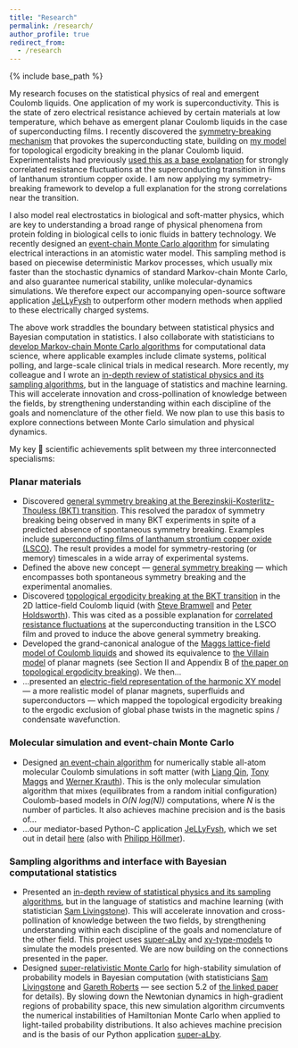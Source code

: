 ```yaml
---
title: "Research"
permalink: /research/
author_profile: true
redirect_from:
  - /research
---
```


{% include base_path %}


My research focuses on the statistical physics of real and emergent Coulomb liquids. One application of my work is superconductivity. This is the state of zero electrical resistance achieved by certain materials at low temperature, which behave as emergent planar Coulomb liquids in the case of superconducting films. I recently discovered the [symmetry-breaking mechanism](https://arxiv.org/abs/2209.03699) that provokes the superconducting state, building on [my model](https://journals.aps.org/prb/abstract/10.1103/PhysRevB.91.155412) for topological ergodicity breaking in the planar Coulomb liquid. Experimentalists had previously [used this as a base explanation](https://journals.aps.org/prb/abstract/10.1103/PhysRevB.94.134503) for strongly correlated resistance fluctuations at the superconducting transition in films of lanthanum strontium copper oxide. I am now applying my symmetry-breaking framework to develop a full explanation for the strong correlations near the transition.

I also model real electrostatics in biological and soft-matter physics, which are key to understanding a broad range of physical phenomena from protein folding in biological cells to ionic fluids in battery technology. We recently designed an [event-chain Monte Carlo algorithm](https://aip.scitation.org/doi/10.1063/1.5036638) for simulating electrical interactions in an atomistic water model. This sampling method is based on piecewise deterministic Markov processes, which usually mix faster than the stochastic dynamics of standard Markov-chain Monte Carlo, and also guarantee numerical stability, unlike molecular-dynamics simulations. We therefore expect our accompanying open-source software application [JeLLyFysh](https://github.com/jellyfysh/JeLLyFysh) to outperform other modern methods when applied to these electrically charged systems.

The above work straddles the boundary between statistical physics and Bayesian computation in statistics. I also collaborate with statisticians to [develop Markov-chain Monte Carlo algorithms](https://arxiv.org/abs/1706.02649) for computational data science, where applicable examples include climate systems, political polling, and large-scale clinical trials in medical research. More recently, my colleague and I wrote an [in-depth review of statistical physics and its sampling algorithms](https://arxiv.org/abs/2208.04751), but in the language of statistics and machine learning.  This will accelerate innovation and cross-pollination of knowledge between the fields, by strengthening understanding within each discipline of the goals and nomenclature of the other field. We now plan to use this basis to explore connections between Monte Carlo simulation and physical dynamics.

<!---
My research focuses on the statistical physics of real and emergent Coulomb liquids, where I specialise in:
- Theory and simulation of emergent planar Coulomb liquids, such as magnets, superfluids and superconductors.
- Molecular simulation in soft-matter physics, with a focus on Coulomb liquids, high precision and numerical stability.
- Monte Carlo sampling algorithms in statistical physics and Bayesian computational statistics.
--->

My key 🔑 scientific achievements split between my three interconnected specialisms:

### Planar materials
- Discovered [general symmetry breaking at the Berezinskii-Kosterlitz-Thouless (BKT) transition](https://arxiv.org/abs/2209.03699).  This resolved the paradox of symmetry breaking being observed in many BKT experiments in spite of a predicted absence of spontaneous symmetry breaking.  Examples include [superconducting films of lanthanum strontium copper oxide (LSCO)](https://journals.aps.org/prb/abstract/10.1103/PhysRevB.94.134503).  The result provides a model for symmetry-restoring (or memory) timescales in a wide array of experimental systems.
- Defined the above new concept — [general symmetry breaking](https://arxiv.org/abs/2209.03699) — which encompasses both spontaneous symmetry breaking and the experimental anomalies.
- Discovered [topological ergodicity breaking at the BKT transition](https://journals.aps.org/prb/abstract/10.1103/PhysRevB.91.155412) in the 2D lattice-field Coulomb liquid (with [Steve Bramwell](https://www.ucl.ac.uk/physics-astronomy/people/professor-steven-bramwell) and [Peter Holdsworth](http://www.ens-lyon.fr/en/research/honors-and-awards/peter-holdsworth-physicist-laboratoire-de-physique)).  This was cited as a possible explanation for [correlated resistance fluctuations](https://journals.aps.org/prb/abstract/10.1103/PhysRevB.94.134503) at the superconducting transition in the LSCO film and proved to induce the above general symmetry breaking.
- Developed the grand-canonical analogue of the [Maggs lattice-field model of Coulomb liquids](https://doi.org/10.1103/PhysRevLett.88.196402) and showed its equivalence to [the Villain model](https://doi.org/10.1051/jphys:01975003606058100) of planar magnets (see Section II and Appendix B of [the paper on topological ergodicity breaking](https://journals.aps.org/prb/abstract/10.1103/PhysRevB.91.155412)).  We then...
- ...presented an [electric-field representation of the harmonic XY model](https://doi.org/10.1088/1361-648X/aa523f) — a more realistic model of planar magnets, superfluids and superconductors — which mapped the topological ergodicity breaking to the ergodic exclusion of global phase twists in the magnetic spins / condensate wavefunction.

### Molecular simulation and event-chain Monte Carlo
- Designed [an event-chain algorithm](https://doi.org/10.1063/1.5036638) for numerically stable all-atom molecular Coulomb simulations in soft matter (with [Liang Qin](https://scholar.google.com/citations?user=rGW6nKUAAAAJ), [Tony Maggs](https://turner.pct.espci.fr/~amaggs/index2.html) and [Werner Krauth](http://www.lps.ens.fr/~krauth/index.php/Main_Page)).  This is the only molecular simulation algorithm that mixes (equilibrates from a random initial configuration) Coulomb-based models in *O(N log(N))* computations, where *N* is the number of particles.  It also achieves machine precision and is the basis of...
- ...our mediator-based Python-C application [JeLLyFysh](https://github.com/jellyfysh/JeLLyFysh), which we set out in detail [here](https://doi.org/10.1016/j.cpc.2020.107168) (also with [Philipp Höllmer](https://scholar.google.com/citations?user=TzZkSGMAAAAJ&hl=fr&oi=sra)).

### Sampling algorithms and interface with Bayesian computational statistics
- Presented an [in-depth review of statistical physics and its sampling algorithms](https://arxiv.org/abs/2208.04751), but in the language of statistics and machine learning (with statistician [Sam Livingstone](https://www.ucl.ac.uk/statistics/department-information/staff/dr-samuel-livingstone)).  This will accelerate innovation and cross-pollination of knowledge between the two fields, by strengthening understanding within each discipline of the goals and nomenclature of the other field.  This project uses [super-aLby](https://github.com/michaelfaulkner/super-aLby) and [xy-type-models](https://github.com/michaelfaulkner/xy-type-models) to simulate the models presented.  We are now building on the connections presented in the paper.
- Designed [super-relativistic Monte Carlo](https://doi.org/10.1093/biomet/asz013) for high-stability simulation of probability models in Bayesian computation (with statisticians [Sam Livingstone](https://www.ucl.ac.uk/statistics/department-information/staff/dr-samuel-livingstone) and [Gareth Roberts](https://warwick.ac.uk/fac/sci/statistics/staff/academic-research/roberts/) — see section 5.2 of [the linked paper](https://doi.org/10.1093/biomet/asz013) for details).  By slowing down the Newtonian dynamics in high-gradient regions of probability space, this new simulation algorithm circumvents the numerical instabilities of Hamiltonian Monte Carlo when applied to light-tailed probability distributions.  It also achieves machine precision and is the basis of our Python application [super-aLby](https://github.com/michaelfaulkner/super-aLby).
